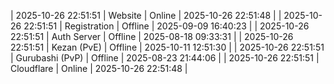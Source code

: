 | 2025-10-26 22:51:51 | Website | Online | 2025-10-26 22:51:48 |
| 2025-10-26 22:51:51 | Registration | Offline | 2025-09-09 16:40:23 |
| 2025-10-26 22:51:51 | Auth Server | Offline | 2025-08-18 09:33:31 |
| 2025-10-26 22:51:51 | Kezan (PvE) | Offline | 2025-10-11 12:51:30 |
| 2025-10-26 22:51:51 | Gurubashi (PvP) | Offline | 2025-08-23 21:44:06 |
| 2025-10-26 22:51:51 | Cloudflare | Online | 2025-10-26 22:51:48 |
